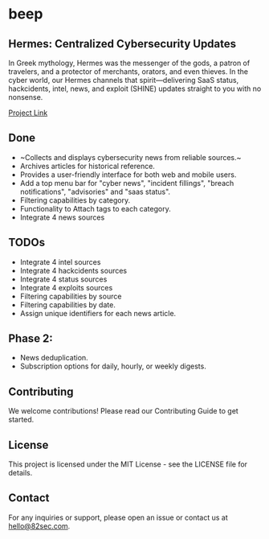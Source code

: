 # beep

## Hermes: Centralized Cybersecurity Updates

In Greek mythology, Hermes was the messenger of the gods, a patron of travelers, and a protector of merchants, orators, and even thieves. In the cyber world, our Hermes channels that spirit—delivering SaaS status, hackcidents, intel, news, and exploit (SHINE) updates straight to you with no nonsense.

[Project Link](https://matheo-lm.github.io/beep/#)

## Done
- ~Collects and displays cybersecurity news from reliable sources.~
- Archives articles for historical reference.
- Provides a user-friendly interface for both web and mobile users.
- Add a top menu bar for "cyber news", "incident fillings", "breach notifications", "advisories" and "saas status".
- Filtering capabilities by category.
- Functionality to Attach tags to each category.
- Integrate 4 news sources

## TODOs
- Integrate 4 intel sources
- Integrate 4 hackcidents sources
- Integrate 4 status sources
- Integrate 4 exploits sources
- Filtering capabilities by source
- Filtering capabilities by date.
- Assign unique identifiers for each news article.

## Phase 2:
- News deduplication.
- Subscription options for daily, hourly, or weekly digests.


## Contributing
We welcome contributions! Please read our Contributing Guide to get started.

## License
This project is licensed under the MIT License - see the LICENSE file for details.

## Contact
For any inquiries or support, please open an issue or contact us at hello@82sec.com.

